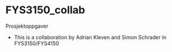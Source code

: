 # FYS3150_collab
Prosjektoppgaver
- This is a collaboration by Adrian Kleven and Simon Schrader in FYS3150/FYS4150
